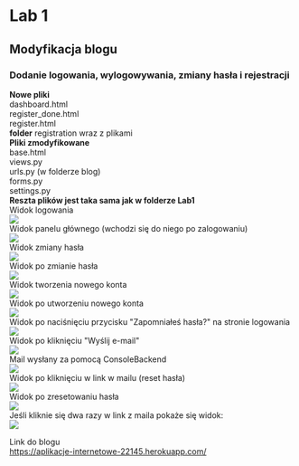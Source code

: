 # Lab 1
## Modyfikacja blogu 
### Dodanie logowania, wylogowywania, zmiany hasła i rejestracji
**Nowe pliki**  
dashboard.html  
register_done.html  
register.html  
**folder** registration wraz z plikami  
**Pliki zmodyfikowane**  
base.html  
views.py  
urls.py (w folderze blog)  
forms.py  
settings.py  
__Reszta plików jest taka sama jak w folderze Lab1__  
Widok logowania  
![](Screen/logowanie.jpg)  
Widok panelu głównego (wchodzi się do niego po zalogowaniu)  
![](Screen/panel_główny.jpg)  
Widok zmiany hasła  
![](Screen/zmiana_hasla.jpg)  
Widok po zmianie hasła  
![](Screen/po_zmiana_hasla.jpg)  
Widok tworzenia nowego konta  
![](Screen/nowe_konto.jpg)  
Widok po utworzeniu nowego konta  
![](Screen/nowe_konto2.jpg)  
Widok po naciśnięciu przycisku "Zapomniałeś hasła?" na stronie logowania  
![](Screen/reset_hasla.jpg)  
Widok po kliknięciu "Wyślij e-mail"  
![](Screen/reset_hasla2.jpg)  
Mail wysłany za pomocą ConsoleBackend  
![](Screen/reset_hasla_mail.jpg)  
Widok po kliknięciu w link w mailu (reset hasła)  
![](Screen/reset_hasla3.jpg)  
Widok po zresetowaniu hasła  
![](Screen/reset_hasla4.jpg)  
Jeśli kliknie się dwa razy w link z maila pokaże się widok:  
![](Screen/reset_hasla5.jpg)  

Link do blogu  
https://aplikacje-internetowe-22145.herokuapp.com/
